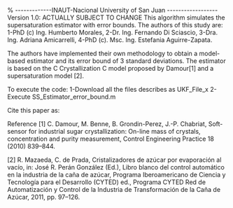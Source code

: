 
% -------------INAUT-Nacional University of San Juan ------------------
Version 1.0: ACTUALLY SUBJECT TO CHANGE 
This algorithm simulates the supersaturation estimator with error bounds. 
 The authors of this study are:
1-PhD (c) Ing. Humberto Morales, 
2-Dr. Ing. Fernando Di Sciascio, 
3-Dra. Ing. Adriana Amicarrelli, 
4-PhD (c). Msc. Ing. Estefania Aguirre-Zapata.

The authors have implemented their own methodology to obtain a model-based estimator and its error bound of  3 standard deviations.
The estimator is based on the C Crystallization C model proposed by Damour[1] and a supersaturation model [2].

To execute the code:
1-Download all the files describes as UKF_File_x
2-Execute SS_Estimator_error_bound.m


 Cite this paper as: 

 

Reference
[1] C. Damour, M. Benne, B. Grondin-Perez, J.-P. Chabriat, Soft-sensor for industrial sugar crystallization: On-line mass of crystals, concentration and purity measurement, Control Engineering Practice 18 (2010) 839–844.

[2] R. Mazaeda, C. de Prada, Cristalizadores de azúcar por evaporación al vacío, in: José R. Perán González (Ed.), Libro blanco del control
automático en la industria de la caña de azúcar, Programa Iberoamericano de Ciencia y Tecnología para el Desarrollo (CYTED) ed., Programa
CYTED Red de Automatización y Control de la Industria de Transformación de la Caña de Azúcar, 2011, pp. 97–126.
